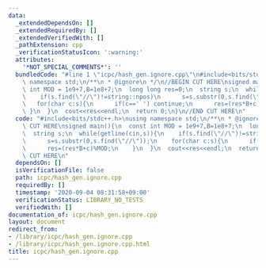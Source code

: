 ```yaml
---
data:
  _extendedDependsOn: []
  _extendedRequiredBy: []
  _extendedVerifiedWith: []
  _pathExtension: cpp
  _verificationStatusIcon: ':warning:'
  attributes:
    '*NOT_SPECIAL_COMMENTS*': ''
  bundledCode: "#line 1 \"icpc/hash_gen.ignore.cpp\"\n#include<bits/stdc++.h>\nusing\
    \ namespace std;\n/**\n * @ignore\n */\n//BEGIN CUT HERE\nsigned main(){\n  const\
    \ int MOD = 1e9+7,B=1e8+7;\n  long long res=0;\n  string s;\n  while(getline(cin,s)){\n\
    \    if(s.find(\"//\")!=string::npos)\n      s=s.substr(0,s.find(\"//\"));\n \
    \   for(char c:s){\n      if(c==' ') continue;\n      res=(res*B+c)%MOD;\n   \
    \ }\n  }\n  cout<<res<<endl;\n  return 0;\n}\n//END CUT HERE\n"
  code: "#include<bits/stdc++.h>\nusing namespace std;\n/**\n * @ignore\n */\n//BEGIN\
    \ CUT HERE\nsigned main(){\n  const int MOD = 1e9+7,B=1e8+7;\n  long long res=0;\n\
    \  string s;\n  while(getline(cin,s)){\n    if(s.find(\"//\")!=string::npos)\n\
    \      s=s.substr(0,s.find(\"//\"));\n    for(char c:s){\n      if(c==' ') continue;\n\
    \      res=(res*B+c)%MOD;\n    }\n  }\n  cout<<res<<endl;\n  return 0;\n}\n//END\
    \ CUT HERE\n"
  dependsOn: []
  isVerificationFile: false
  path: icpc/hash_gen.ignore.cpp
  requiredBy: []
  timestamp: '2020-09-04 08:31:58+09:00'
  verificationStatus: LIBRARY_NO_TESTS
  verifiedWith: []
documentation_of: icpc/hash_gen.ignore.cpp
layout: document
redirect_from:
- /library/icpc/hash_gen.ignore.cpp
- /library/icpc/hash_gen.ignore.cpp.html
title: icpc/hash_gen.ignore.cpp
---
```

